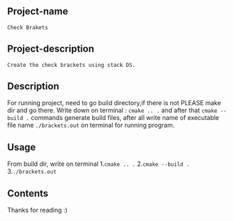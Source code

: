## Project-name
	Check Brakets

## Project-description
	Create the check brackets using stack DS.
		
## Description
For running project, need to go build directory,if there is not PLEASE make dir and go there. Write down on terminal : `cmake .. .`  and after that `cmake --build .`  commands generate build files, after all write name of executable file name `./brackets.out` on terminal for running program.

## Usage
From build dir, write on terminal
	1.`cmake .. .`
	2.`cmake --build .`
	3.`./brackets.out`

## Contents
Thanks for reading :)
